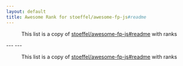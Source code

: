 ```yaml
---
layout: default
title: Awesome Rank for stoeffel/awesome-fp-js#readme
---
```


<p align="center">
	This list is a copy of <a href="https://github.com/stoeffel/awesome-fp-js#readme">stoeffel/awesome-fp-js#readme</a> with ranks
</p>
---
---
<p align="center">
	This list is a copy of <a href="https://github.com/stoeffel/awesome-fp-js#readme">stoeffel/awesome-fp-js#readme</a> with ranks
</p>
